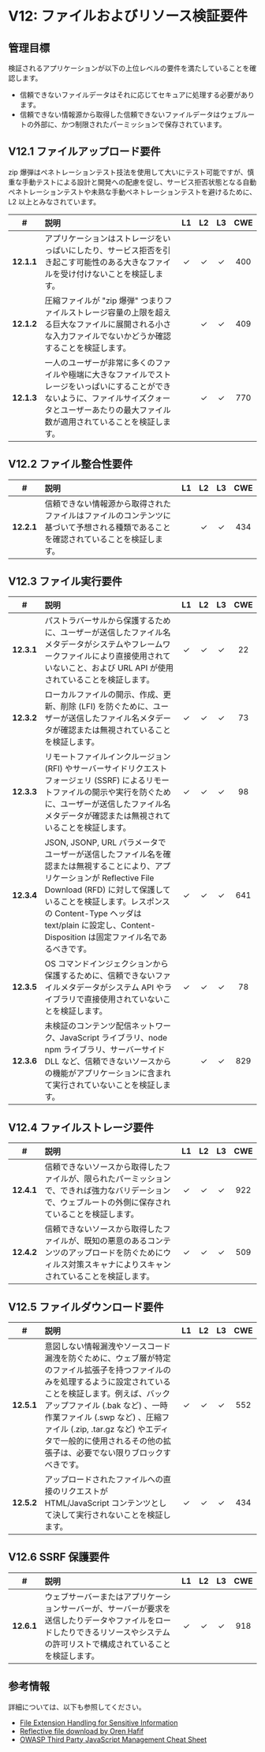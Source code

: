 # V12: ファイルおよびリソース検証要件

## 管理目標

検証されるアプリケーションが以下の上位レベルの要件を満たしていることを確認します。

* 信頼できないファイルデータはそれに応じてセキュアに処理する必要があります。
* 信頼できない情報源から取得した信頼できないファイルデータはウェブルートの外部に、かつ制限されたパーミッションで保存されています。

## V12.1 ファイルアップロード要件

zip 爆弾はペネトレーションテスト技法を使用して大いにテスト可能ですが、慎重な手動テストによる設計と開発への配慮を促し、サービス拒否状態となる自動ペネトレーションテストや未熟な手動ペネトレーションテストを避けるために、L2 以上とみなされています。

| # | 説明 | L1 | L2 | L3 | CWE |
| :---: | :--- | :---: | :---:| :---: | :---: |
| **12.1.1** | アプリケーションはストレージをいっぱいにしたり、サービス拒否を引き起こす可能性のある大きなファイルを受け付けないことを検証します。 | ✓ | ✓ | ✓ | 400 |
| **12.1.2** | 圧縮ファイルが "zip 爆弾" つまりファイルストレージ容量の上限を超える巨大なファイルに展開される小さな入力ファイルでないかどうか確認することを検証します。 |  | ✓ | ✓ | 409 |
| **12.1.3** | 一人のユーザーが非常に多くのファイルや極端に大きなファイルでストレージをいっぱいにすることができないように、ファイルサイズクォータとユーザーあたりの最大ファイル数が適用されていることを検証します。 |  | ✓ | ✓ | 770 |

## V12.2 ファイル整合性要件

| # | 説明 | L1 | L2 | L3 | CWE |
| :---: | :--- | :---: | :---:| :---: | :---: |
| **12.2.1** | 信頼できない情報源から取得されたファイルはファイルのコンテンツに基づいて予想される種類であることを確認されていることを検証します。 |  | ✓ | ✓ | 434 |

## V12.3 ファイル実行要件

| # | 説明 | L1 | L2 | L3 | CWE |
| :---: | :--- | :---: | :---:| :---: | :---: |
| **12.3.1** | パストラバーサルから保護するために、ユーザーが送信したファイル名メタデータがシステムやフレームワークファイルにより直接使用されていないこと、および URL API が使用されていることを検証します。 | ✓ | ✓ | ✓ | 22 |
| **12.3.2** | ローカルファイルの開示、作成、更新、削除 (LFI) を防ぐために、ユーザーが送信したファイル名メタデータが確認または無視されていることを検証します。 | ✓ | ✓ | ✓ | 73 |
| **12.3.3** | リモートファイルインクルージョン (RFI) やサーバーサイドリクエストフォージェリ (SSRF) によるリモートファイルの開示や実行を防ぐために、ユーザーが送信したファイル名メタデータが確認または無視されていることを検証します。 | ✓ | ✓ | ✓ | 98 |
| **12.3.4** | JSON, JSONP, URL パラメータでユーザーが送信したファイル名を確認または無視することにより、アプリケーションが Reflective File Download (RFD) に対して保護していることを検証します。レスポンスの Content-Type ヘッダは text/plain に設定し、Content-Disposition は固定ファイル名であるべきです。 | ✓ | ✓ | ✓ | 641 |
| **12.3.5** | OS コマンドインジェクションから保護するために、信頼できないファイルメタデータがシステム API やライブラリで直接使用されていないことを検証します。 | ✓ | ✓ | ✓ | 78 |
| **12.3.6** | 未検証のコンテンツ配信ネットワーク、JavaScript ライブラリ、node npm ライブラリ、サーバーサイド DLL など、信頼できないソースからの機能がアプリケーションに含まれて実行されていないことを検証します。 |  | ✓ | ✓ | 829 |

## V12.4 ファイルストレージ要件

| # | 説明 | L1 | L2 | L3 | CWE |
| :---: | :--- | :---: | :---:| :---: | :---: |
| **12.4.1** | 信頼できないソースから取得したファイルが、限られたパーミッションで、できれば強力なバリデーションで、ウェブルートの外側に保存されていることを検証します。 | ✓ | ✓ | ✓ | 922 |
| **12.4.2** | 信頼できないソースから取得したファイルが、既知の悪意のあるコンテンツのアップロードを防ぐためにウィルス対策スキャナによりスキャンされていることを検証します。 | ✓ | ✓ | ✓ | 509 |

## V12.5 ファイルダウンロード要件

| # | 説明 | L1 | L2 | L3 | CWE |
| :---: | :--- | :---: | :---:| :---: | :---: |
| **12.5.1** | 意図しない情報漏洩やソースコード漏洩を防ぐために、ウェブ層が特定のファイル拡張子を持つファイルのみを処理するように設定されていることを検証します。例えば、バックアップファイル (.bak など) 、一時作業ファイル (.swp など) 、圧縮ファイル (.zip, .tar.gz など) やエディタで一般的に使用されるその他の拡張子は、必要でない限りブロックすべきです。 | ✓ | ✓ | ✓ | 552 |
| **12.5.2** | アップロードされたファイルへの直接のリクエストが HTML/JavaScript コンテンツとして決して実行されないことを検証します。 | ✓ | ✓ | ✓ | 434 |

## V12.6 SSRF 保護要件

| # | 説明 | L1 | L2 | L3 | CWE |
| :---: | :--- | :---: | :---:| :---: | :---: |
| **12.6.1** | ウェブサーバーまたはアプリケーションサーバーが、サーバーが要求を送信したりデータやファイルをロードしたりできるリソースやシステムの許可リストで構成されていることを検証します。 | ✓ | ✓ | ✓ | 918 |

## 参考情報

詳細については、以下も参照してください。

* [File Extension Handling for Sensitive Information](https://owasp.org/www-community/vulnerabilities/Unrestricted_File_Upload)
* [Reflective file download by Oren Hafif](https://www.trustwave.com/Resources/SpiderLabs-Blog/Reflected-File-Download---A-New-Web-Attack-Vector/)
* [OWASP Third Party JavaScript Management Cheat Sheet](https://cheatsheetseries.owasp.org/cheatsheets/Third_Party_Javascript_Management_Cheat_Sheet.html)

